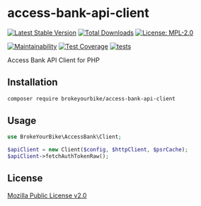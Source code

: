 # access-bank-api-client

[![Latest Stable Version](https://img.shields.io/github/v/release/brokeyourbike/access-bank-api-client-php)](https://github.com/brokeyourbike/access-bank-api-client-php/releases)
[![Total Downloads](https://poser.pugx.org/brokeyourbike/access-bank-api-client/downloads)](https://packagist.org/packages/brokeyourbike/access-bank-api-client)
[![License: MPL-2.0](https://img.shields.io/badge/license-MPL--2.0-purple.svg)](https://github.com/brokeyourbike/access-bank-api-client-php/blob/main/LICENSE)

[![Maintainability](https://api.codeclimate.com/v1/badges/67384c57dff9b7f47aa2/maintainability)](https://codeclimate.com/github/brokeyourbike/access-bank-api-client-php/maintainability)
[![Test Coverage](https://api.codeclimate.com/v1/badges/67384c57dff9b7f47aa2/test_coverage)](https://codeclimate.com/github/brokeyourbike/access-bank-api-client-php/test_coverage)
[![tests](https://github.com/brokeyourbike/access-bank-api-client-php/actions/workflows/tests.yml/badge.svg)](https://github.com/brokeyourbike/access-bank-api-client-php/actions/workflows/tests.yml)

Access Bank API Client for PHP

## Installation

```bash
composer require brokeyourbike/access-bank-api-client
```

## Usage

```php
use BrokeYourBike\AccessBank\Client;

$apiClient = new Client($config, $httpClient, $psrCache);
$apiClient->fetchAuthTokenRaw();
```

## License
[Mozilla Public License v2.0](https://github.com/brokeyourbike/access-bank-api-client-php/blob/main/LICENSE)
